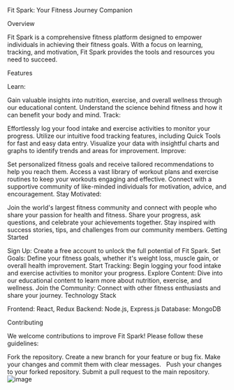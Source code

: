Fit Spark: Your Fitness Journey Companion

Overview

Fit Spark is a comprehensive fitness platform designed to empower individuals in achieving their fitness goals. With a focus on learning, tracking, and motivation, Fit Spark provides the tools and resources you need to succeed.

Features

Learn:

Gain valuable insights into nutrition, exercise, and overall wellness through our educational content.
Understand the science behind fitness and how it can benefit your body and mind.
Track:

Effortlessly log your food intake and exercise activities to monitor your progress.
Utilize our intuitive food tracking features, including Quick Tools for fast and easy data entry.
Visualize your data with insightful charts and graphs to identify trends and areas for improvement.
Improve:

Set personalized fitness goals and receive tailored recommendations to help you reach them.
Access a vast library of workout plans and exercise routines to keep your workouts engaging and effective.
Connect with a supportive community of like-minded individuals for motivation, advice, and encouragement.
Stay Motivated:

Join the world's largest fitness community and connect with people who share your passion for health and fitness.
Share your progress, ask questions, and celebrate your achievements together.
Stay inspired with success stories, tips, and challenges from our community members.
Getting Started

Sign Up: Create a free account to unlock the full potential of Fit Spark.
Set Goals: Define your fitness goals, whether it's weight loss, muscle gain, or overall health improvement.
Start Tracking: Begin logging your food intake and exercise activities to monitor your progress.
Explore Content: Dive into our educational content to learn more about nutrition, exercise, and wellness.
Join the Community: Connect with other fitness enthusiasts and share your journey.
Technology Stack

Frontend: React, Redux
Backend: Node.js, Express.js
Database: MongoDB

Contributing

We welcome contributions to improve Fit Spark! Please follow these guidelines:

Fork the repository.
Create a new branch for your feature or bug fix.
Make your changes and commit them with clear messages.   
Push your changes to your forked repository.
Submit a pull request to the main repository.
![image](https://github.com/user-attachments/assets/20fb3a9f-c996-455e-af3d-b7084aaf8f4d)

